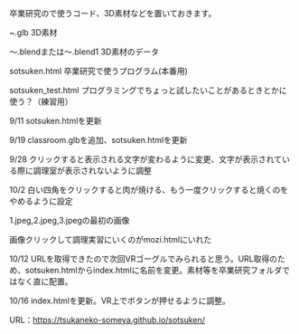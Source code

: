 卒業研究ので使うコード、3D素材などを置いておきます。

~.glb
3D素材

～.blendまたは～.blend1
3D素材のデータ

sotsuken.html
卒業研究で使うプログラム(本番用)

sotsuken_test.html
プログラミングでちょっと試したいことがあるときとかに使う？（練習用）

9/11 sotsuken.htmlを更新

9/19 classroom.glbを追加、sotsuken.htmlを更新

9/28 クリックすると表示される文字が変わるように変更、文字が表示されている際に調理室が表示されないように調整

10/2 白い四角をクリックすると肉が焼ける、もう一度クリックすると焼くのをやめるように設定

1.jpeg,2.jpeg,3.jpegの最初の画像

画像クリックして調理実習にいくのがmozi.htmlにいれた

10/12 URLを取得できたので次回VRゴーグルでみられると思う。URL取得のため、sotsuken.htmlからindex.htmlに名前を変更。素材等を卒業研究フォルダではなく直に配置。

10/16 index.htmlを更新。VR上でボタンが押せるように調整。

URL：https://tsukaneko-someya.github.io/sotsuken/
